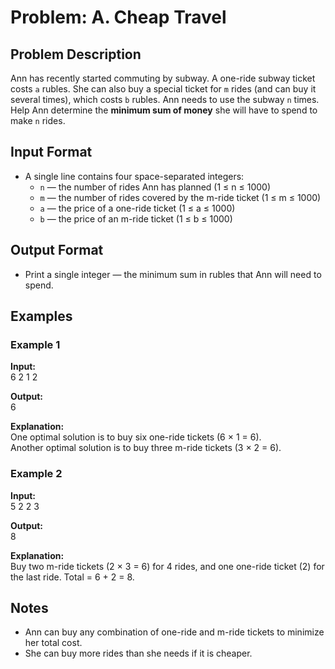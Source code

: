 # Problem: A. Cheap Travel

## Problem Description

Ann has recently started commuting by subway. A one-ride subway ticket costs `a` rubles. She can also buy a special ticket for `m` rides (and can buy it several times), which costs `b` rubles. Ann needs to use the subway `n` times. Help Ann determine the **minimum sum of money** she will have to spend to make `n` rides.

## Input Format

- A single line contains four space-separated integers:
  - `n` — the number of rides Ann has planned (1 ≤ n ≤ 1000)
  - `m` — the number of rides covered by the m-ride ticket (1 ≤ m ≤ 1000)
  - `a` — the price of a one-ride ticket (1 ≤ a ≤ 1000)
  - `b` — the price of an m-ride ticket (1 ≤ b ≤ 1000)

## Output Format

- Print a single integer — the minimum sum in rubles that Ann will need to spend.

## Examples

### Example 1

**Input:**  
6 2 1 2

**Output:**  
6

**Explanation:**  
One optimal solution is to buy six one-ride tickets (6 × 1 = 6).  
Another optimal solution is to buy three m-ride tickets (3 × 2 = 6).

### Example 2

**Input:**  
5 2 2 3

**Output:**  
8

**Explanation:**  
Buy two m-ride tickets (2 × 3 = 6) for 4 rides, and one one-ride ticket (2) for the last ride. Total = 6 + 2 = 8.

## Notes

- Ann can buy any combination of one-ride and m-ride tickets to minimize her total cost.
- She can buy more rides than she needs if it is cheaper.
